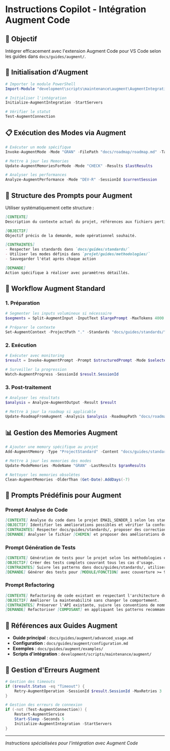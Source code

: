 # Instructions Copilot - Intégration Augment Code

## 🎯 Objectif
Intégrer efficacement avec l'extension Augment Code pour VS Code selon les guides dans `docs/guides/augment/`.

## 🔧 Initialisation d'Augment
```powershell
# Importer le module PowerShell
Import-Module "development\scripts\maintenance\augment\AugmentIntegration.psm1"

# Initialiser l'intégration
Initialize-AugmentIntegration -StartServers

# Vérifier le statut
Test-AugmentConnection
```

## 📋 Exécution des Modes via Augment
```powershell
# Exécuter un mode spécifique
Invoke-AugmentMode -Mode "GRAN" -FilePath "docs/roadmap/roadmap.md" -TaskIdentifier "1.2.3"

# Mettre à jour les Memories
Update-AugmentMemoriesForMode -Mode "CHECK" -Results $lastResults

# Analyser les performances
Analyze-AugmentPerformance -Mode "DEV-R" -SessionId $currentSession
```

## 📝 Structure des Prompts pour Augment
Utiliser systématiquement cette structure :

```markdown
[CONTEXTE]
Description du contexte actuel du projet, références aux fichiers pertinents.

[OBJECTIF] 
Objectif précis de la demande, mode opérationnel souhaité.

[CONTRAINTES]
- Respecter les standards dans `docs/guides/standards/`
- Utiliser les modes définis dans `projet/guides/methodologies/`
- Sauvegarder l'état après chaque action

[DEMANDE]
Action spécifique à réaliser avec paramètres détaillés.
```

## 🔄 Workflow Augment Standard

### 1. Préparation
```powershell
# Segmenter les inputs volumineux si nécessaire
$segments = Split-AugmentInput -InputText $largePrompt -MaxTokens 4000

# Préparer le contexte
Set-AugmentContext -ProjectPath "." -Standards "docs/guides/standards/"
```

### 2. Exécution
```powershell
# Exécuter avec monitoring
$result = Invoke-AugmentPrompt -Prompt $structuredPrompt -Mode $selectedMode

# Surveiller la progression
Watch-AugmentProgress -SessionId $result.SessionId
```

### 3. Post-traitement
```powershell
# Analyser les résultats
$analysis = Analyze-AugmentOutput -Result $result

# Mettre à jour la roadmap si applicable
Update-RoadmapFromAugment -Analysis $analysis -RoadmapPath "docs/roadmap/"
```

## 📊 Gestion des Memories Augment
```powershell
# Ajouter une memory spécifique au projet
Add-AugmentMemory -Type "ProjectStandard" -Content "docs/guides/standards/" -Priority "High"

# Mettre à jour les memories des modes
Update-ModeMemories -ModeName "GRAN" -LastResults $granResults

# Nettoyer les memories obsolètes
Clean-AugmentMemories -OlderThan (Get-Date).AddDays(-7)
```

## 🎯 Prompts Prédéfinis pour Augment

### Prompt Analyse de Code
```markdown
[CONTEXTE] Analyse du code dans le projet EMAIL_SENDER_1 selon les standards définis.
[OBJECTIF] Identifier les améliorations possibles et vérifier la conformité.
[CONTRAINTES] Respecter docs/guides/standards/, proposer des corrections spécifiques.
[DEMANDE] Analyser le fichier [CHEMIN] et proposer des améliorations détaillées.
```

### Prompt Génération de Tests
```markdown
[CONTEXTE] Génération de tests pour le projet selon les méthodologies établies.
[OBJECTIF] Créer des tests complets couvrant tous les cas d'usage.
[CONTRAINTES] Suivre les patterns dans docs/guides/standards/, utiliser les frameworks recommandés.
[DEMANDE] Générer des tests pour [MODULE/FONCTION] avec couverture >= 90%.
```

### Prompt Refactoring
```markdown
[CONTEXTE] Refactoring de code existant en respectant l'architecture du projet.
[OBJECTIF] Améliorer la maintenabilité sans changer le comportement.
[CONTRAINTES] Préserver l'API existante, suivre les conventions de nommage, tester chaque étape.
[DEMANDE] Refactoriser [COMPOSANT] en appliquant les patterns recommandés.
```

## 📁 Références aux Guides Augment
- **Guide principal** : `docs/guides/augment/advanced_usage.md`
- **Configuration** : `docs/guides/augment/configuration.md`
- **Exemples** : `docs/guides/augment/examples/`
- **Scripts d'intégration** : `development/scripts/maintenance/augment/`

## 🚨 Gestion d'Erreurs Augment
```powershell
# Gestion des timeouts
if ($result.Status -eq "Timeout") {
    Retry-AugmentOperation -SessionId $result.SessionId -MaxRetries 3
}

# Gestion des erreurs de connexion
if (-not (Test-AugmentConnection)) {
    Restart-AugmentService
    Start-Sleep -Seconds 5
    Initialize-AugmentIntegration -StartServers
}
```

---
*Instructions spécialisées pour l'intégration avec Augment Code*